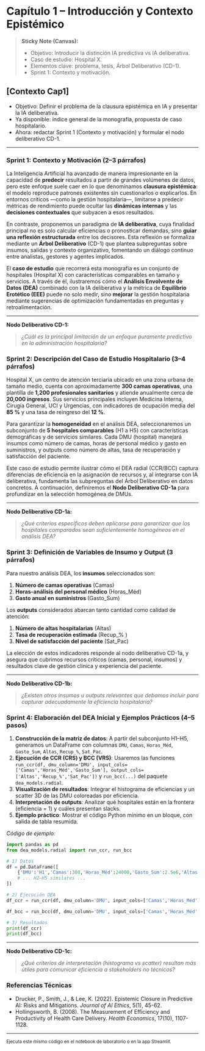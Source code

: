 # Capítulo 1 – Introducción y Contexto Epistémico

> **Sticky Note (Canvas):**
>
> * Objetivo: Introducir la distinción IA predictiva vs IA deliberativa.
> * Caso de estudio: Hospital X.
> * Elementos clave: problema, tesis, Árbol Deliberativo (CD-1).
> * Sprint 1: Contexto y motivación.

## \[Contexto Cap1]

* Objetivo: Definir el problema de la clausura epistémica en IA y presentar la IA deliberativa.
* Ya disponible: índice general de la monografía, propuesta de caso hospitalario.
* Ahora: redactar Sprint 1 (Contexto y motivación) y formular el nodo deliberativo CD-1.

---

### Sprint 1: Contexto y Motivación (2–3 párrafos)

La Inteligencia Artificial ha avanzado de manera impresionante en la capacidad de **predecir** resultados a partir de grandes volúmenes de datos, pero este enfoque suele caer en lo que denominamos **clausura epistémica**: el modelo reproduce patrones existentes sin cuestionarlos o explicarlos. En entornos críticos —como la gestión hospitalaria—, limitarse a predecir métricas de rendimiento puede ocultar las **dinámicas internas** y las **decisiones contextuales** que subyacen a esos resultados.

En contraste, proponemos un paradigma de **IA deliberativa**, cuya finalidad principal no es solo calcular eficiencias o pronosticar demandas, sino **guiar una reflexión estructurada** entre los decisores. Esta reflexión se formaliza mediante un **Árbol Deliberativo** (CD-1) que plantea subpreguntas sobre insumos, salidas y contexto organizativo, fomentando un diálogo continuo entre analistas, gestores y agentes implicados.

El **caso de estudio** que recorrerá esta monografía es un conjunto de hospitales (Hospital X) con características comparables en tamaño y servicios. A través de él, ilustraremos cómo el **Análisis Envolvente de Datos (DEA)** combinado con la IA deliberativa y la métrica de **Equilibrio Erotético (EEE)** puede no solo medir, sino **mejorar** la gestión hospitalaria mediante sugerencias de optimización fundamentadas en preguntas y retroalimentación.

---

**Nodo Deliberativo CD-1:**

> *¿Cuál es la principal limitación de un enfoque puramente predictivo en la administración hospitalaria?*

### Sprint 2: Descripción del Caso de Estudio Hospitalario (3–4 párrafos)

Hospital X, un centro de atención terciaria ubicado en una zona urbana de tamaño medio, cuenta con aproximadamente **300 camas operativas**, una plantilla de **1,200 profesionales sanitarios** y atiende anualmente cerca de **20,000 ingresos**. Sus servicios principales incluyen Medicina Interna, Cirugía General, UCI y Urgencias, con indicadores de ocupación media del **85 %** y una tasa de reingreso del **12 %**.

Para garantizar la **homogeneidad** en el análisis DEA, seleccionaremos un subconjunto de **5 hospitales comparables** (H1 a H5) con características demográficas y de servicios similares. Cada DMU (hospital) manejará insumos como número de camas, horas de personal médico y gasto en suministros, y outputs como número de altas, tasa de recuperación y satisfacción del paciente.

Este caso de estudio permite ilustrar cómo el DEA radial (CCR/BCC) captura diferencias de eficiencia en la asignación de recursos y, al integrarse con IA deliberativa, fundamenta las subpreguntas del Árbol Deliberativo en datos concretos. A continuación, definiremos el **Nodo Deliberativo CD-1a** para profundizar en la selección homogénea de DMUs.

---

**Nodo Deliberativo CD-1a:**

> *¿Qué criterios específicos deben aplicarse para garantizar que los hospitales comparados sean suficientemente homogéneos en el análisis DEA?*

### Sprint 3: Definición de Variables de Insumo y Output (3 párrafos)

Para nuestro análisis DEA, los **insumos** seleccionados son:

1. **Número de camas operativas** (Camas)
2. **Horas-análisis del personal médico** (Horas\_Méd)
3. **Gasto anual en suministros** (Gasto\_Sum)

Los **outputs** considerados abarcan tanto cantidad como calidad de atención:

1. **Número de altas hospitalarias** (Altas)
2. **Tasa de recuperación estimada** (Recup\_% )
3. **Nivel de satisfacción del paciente** (Sat\_Pac)

La elección de estos indicadores responde al nodo deliberativo CD-1a, y asegura que cubrimos recursos críticos (camas, personal, insumos) y resultados clave de gestión clínica y experiencia del paciente.

---

**Nodo Deliberativo CD-1b:**

> *¿Existen otros insumos u outputs relevantes que debamos incluir para capturar adecuadamente la eficiencia hospitalaria?*

### Sprint 4: Elaboración del DEA Inicial y Ejemplos Prácticos (4–5 pasos)

1. **Construcción de la matriz de datos**: A partir del subconjunto H1–H5, generamos un DataFrame con columnas `DMU`, `Camas`, `Horas_Méd`, `Gasto_Sum`, `Altas`, `Recup_%`, `Sat_Pac`.
2. **Ejecución de CCR (CRS) y BCC (VRS)**: Usaremos las funciones `run_ccr(df, dmu_column='DMU', input_cols=['Camas','Horas_Méd','Gasto_Sum'], output_cols=['Altas','Recup_%','Sat_Pac'])` y `run_bcc(...)` del paquete `dea_models.radial`.
3. **Visualización de resultados**: Integrar el histograma de eficiencias y un scatter 3D de las DMU coloreadas por eficiencia.
4. **Interpretación de outputs**: Analizar qué hospitales están en la frontera (eficiencia = 1) y cuáles presentan slacks.
5. **Ejemplo práctico**: Mostrar el código Python mínimo en un bloque, con salida de tabla resumida.

*Código de ejemplo:*

```python
import pandas as pd
from dea_models.radial import run_ccr, run_bcc

# 1) Datos
df = pd.DataFrame([
    {'DMU':'H1','Camas':300,'Horas_Méd':24000,'Gasto_Sum':2.5e6,'Altas':18000,'Recup_%':0.78,'Sat_Pac':4.2},
    # ... H2–H5 similares ...
])

# 2) Ejecución DEA
df_ccr = run_ccr(df, dmu_column='DMU', input_cols=['Camas','Horas_Méd','Gasto_Sum'], output_cols=['Altas','Recup_%','Sat_Pac'])

df_bcc = run_bcc(df, dmu_column='DMU', input_cols=['Camas','Horas_Méd','Gasto_Sum'], output_cols=['Altas','Recup_%','Sat_Pac'])

# 3) Resultados
print(df_ccr)
print(df_bcc)
```

---

**Nodo Deliberativo CD-1c:**

> *¿Qué criterios de interpretación (histograma vs scatter) resultan más útiles para comunicar eficiencia a stakeholders no técnicos?*

### Referencias Técnicas

* Drucker, P., Smith, J., & Lee, K. (2022). Epistemic Closure in Predictive AI: Risks and Mitigations. *Journal of AI Ethics*, 5(1), 45-62.
* Hollingsworth, B. (2008). The Measurement of Efficiency and Productivity of Health Care Delivery. *Health Economics*, 17(10), 1107-1128.

---



<small>Ejecuta este mismo código en el notebook de laboratorio o en la app Streamlit.</small>



